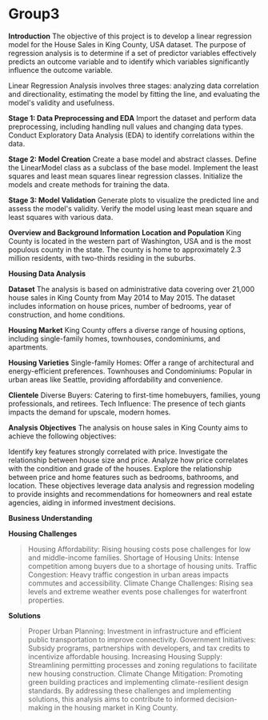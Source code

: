 # Group3
**Introduction**
The objective of this project is to develop a linear regression model for the House Sales in King County, USA dataset. The purpose of regression analysis is to determine if a set of predictor variables effectively predicts an outcome variable and to identify which variables significantly influence the outcome variable.

Linear Regression Analysis involves three stages: analyzing data correlation and directionality, estimating the model by fitting the line, and evaluating the model's validity and usefulness.

**Stage 1: Data Preprocessing and EDA**
Import the dataset and perform data preprocessing, including handling null values and changing data types.
Conduct Exploratory Data Analysis (EDA) to identify correlations within the data.

**Stage 2: Model Creation**
Create a base model and abstract classes.
Define the LinearModel class as a subclass of the base model.
Implement the least squares and least mean squares linear regression classes.
Initialize the models and create methods for training the data.

**Stage 3: Model Validation**
Generate plots to visualize the predicted line and assess the model's validity.
Verify the model using least mean square and least squares with various data.

**Overview and Background Information**
**Location and Population**
King County is located in the western part of Washington, USA and is the most populous county in the state.
The county is home to approximately 2.3 million residents, with two-thirds residing in the suburbs.

**Housing Data Analysis**

**Dataset**
The analysis is based on administrative data covering over 21,000 house sales in King County from May 2014 to May 2015.
The dataset includes information on house prices, number of bedrooms, year of construction, and home conditions.

**Housing Market**
King County offers a diverse range of housing options, including single-family homes, townhouses, condominiums, and apartments.

**Housing Varieties**
Single-family Homes: Offer a range of architectural and energy-efficient preferences.
Townhouses and Condominiums: Popular in urban areas like Seattle, providing affordability and convenience.

**Clientele**
Diverse Buyers: Catering to first-time homebuyers, families, young professionals, and retirees.
Tech Influence: The presence of tech giants impacts the demand for upscale, modern homes.

**Analysis Objectives**
The analysis on house sales in King County aims to achieve the following objectives:

Identify key features strongly correlated with price.
Investigate the relationship between house size and price.
Analyze how price correlates with the condition and grade of the houses.
Explore the relationship between price and home features such as bedrooms, bathrooms, and location.
These objectives leverage data analysis and regression modeling to provide insights and recommendations for homeowners and real estate agencies, aiding in informed investment decisions.

**Business Understanding**

**Housing Challenges**
>Housing Affordability: Rising housing costs pose challenges for low and middle-income families.
>Shortage of Housing Units: Intense competition among buyers due to a shortage of housing units.
>Traffic Congestion: Heavy traffic congestion in urban areas impacts commutes and accessibility.
>Climate Change Challenges: Rising sea levels and extreme weather events pose challenges for waterfront properties.

**Solutions**
>Proper Urban Planning: Investment in infrastructure and efficient public transportation to improve connectivity.
>Government Initiatives: Subsidy programs, partnerships with developers, and tax credits to incentivize affordable housing.
>Increasing Housing Supply: Streamlining permitting processes and zoning regulations to facilitate new housing construction.
>Climate Change Mitigation: Promoting green building practices and implementing climate-resilient design standards.
>By addressing these challenges and implementing solutions, this analysis aims to contribute to informed decision-making in the housing market in King County.

